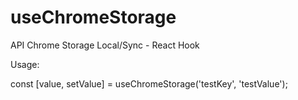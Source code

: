 # useChromeStorage
API Chrome Storage Local/Sync - React Hook


Usage:

const [value, setValue] = useChromeStorage('testKey', 'testValue');
